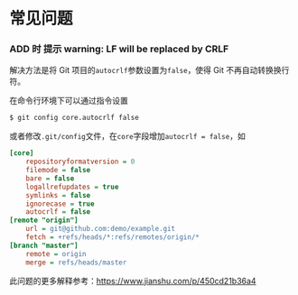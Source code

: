 # 常见问题

### ADD 时 提示 warning: LF will be replaced by CRLF

解决方法是将 Git 项目的`autocrlf`参数设置为`false`，使得 Git 不再自动转换换行符。

在命令行环境下可以通过指令设置

```bash
$ git config core.autocrlf false
```

或者修改`.git/config`文件，在`core`字段增加`autocrlf = false`，如

```ini
[core]
	repositoryformatversion = 0
	filemode = false
	bare = false
	logallrefupdates = true
	symlinks = false
	ignorecase = true
	autocrlf = false
[remote "origin"]
	url = git@github.com:demo/example.git
	fetch = +refs/heads/*:refs/remotes/origin/*
[branch "master"]
	remote = origin
	merge = refs/heads/master
```

此问题的更多解释参考：https://www.jianshu.com/p/450cd21b36a4



